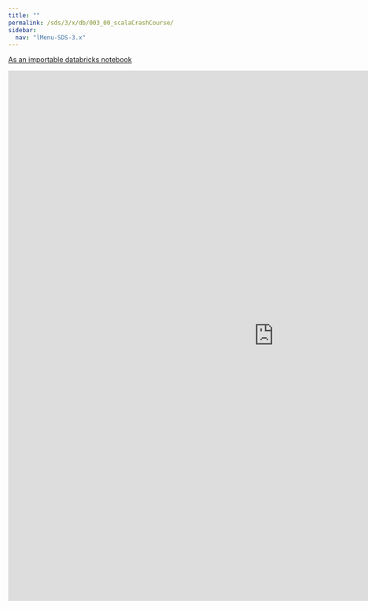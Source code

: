 ```yaml
---
title: ""
permalink: /sds/3/x/db/003_00_scalaCrashCourse/
sidebar:
  nav: "lMenu-SDS-3.x"
---
```


[As an importable databricks notebook](https://lamastex.github.io/scalable-data-science/sds/3/x/db/003_00_scalaCrashCourse.html)

<iframe src="https://lamastex.github.io/scalable-data-science/sds/3/x/db/003_00_scalaCrashCourse.html" width="1080" height="1080" frameborder="0"></iframe>
